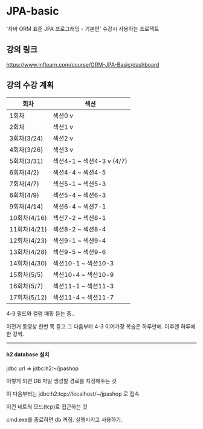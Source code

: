 # JPA-basic
'자바 ORM 표준 JPA 프로그래밍 - 기본편' 수강시 사용하는 프로젝트

## 강의 링크

https://www.inflearn.com/course/ORM-JPA-Basic/dashboard

## 강의 수강 계획
|회차|섹션|
|------|---|
|1회차|섹션0 v|
|2회차|섹션1 v|
|3회차(3/24)|섹션2 v|
|4회차(3/26)|섹션3 v|
|5회차(3/31)|섹션4-1 ~ 섹션4-3 v (4/7)|
|6회차(4/2)|섹션4-4 ~ 섹션4-5|
|7회차(4/7)|섹션5-1 ~ 섹션5-3|
|8회차(4/9)|섹션5-4 ~ 섹션6-3|
|9회차(4/14)|섹션6-4 ~ 섹션7-1|
|10회차(4/16)|섹션7-2 ~ 섹션8-1|
|11회차(4/21)|섹션8-2 ~ 섹션8-4|
|12회차(4/23)|섹션9-1 ~ 섹션9-4|
|13회차(4/28)|섹션9-5 ~ 섹션9-6|
|14회차(4/30)|섹션10-1 ~ 섹션10-3|
|15회차(5/5)|섹션10-4 ~ 섹션10-9|
|16회차(5/7)|섹션11-1 ~ 섹션11-3|
|17회차(5/12)|섹션11-4 ~ 섹션11-7|

4-3 필드와 컬럼 매핑 듣는 중..

이전거 동영상 한번 쭉 듣고 그 다음부터 4-3 이어가장
복습은 하루만에.
이후엔 하루에 한 강씩.

---

#### h2 database 설치
 jdbc url => jdbc:h2:~/jpashop

 이렇게 되면 DB 파일 생성할 경로를 지정해주는 것

 이 다음부터는 jdbc:h2:tcp://localhost/~/jpashop 로 접속

 이건 네트웍 모드(tcp)로 접근하는 것

 cmd.exe를 종료하면 db 꺼짐. 실행시키고 사용하기.
